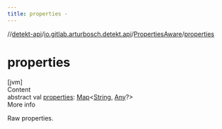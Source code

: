 ```yaml
---
title: properties -
---
```

//[detekt-api](../../index.md)/[io.gitlab.arturbosch.detekt.api](../index.md)/[PropertiesAware](index.md)/[properties](properties.md)



# properties  
[jvm]  
Content  
abstract val [properties](properties.md): [Map](https://kotlinlang.org/api/latest/jvm/stdlib/kotlin.collections/-map/index.html)<[String](https://kotlinlang.org/api/latest/jvm/stdlib/kotlin/-string/index.html), [Any](https://kotlinlang.org/api/latest/jvm/stdlib/kotlin/-any/index.html)?>  
More info  


Raw properties.

  



